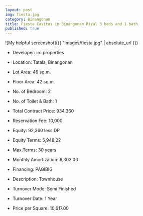 ```yaml
---
layout: post
img: fiesta.jpg
category: Binangonan
title: Fiesta Casitas in Binangonan Rizal 3 beds and 1 bath
published: true
---
```


![My helpful screenshot]({{ "images/fiesta.jpg" | absolute_url }})

- Developer: irc properties
- Location: Tatala, Binangonan
- Lot Area: 46 sq.m.
- Floor Area: 42 sq.m.
- No. of Bedroom: 2
- No. of Toilet & Bath: 1

- Total Contract Price: 934,360
- Reservation Fee: 10,000
- Equity: 92,360 less DP
- Equity Terms: 5,948.22
- Max.Terms: 30 years
- Monthly Amortization: 6,303.00

- Financing: PAGIBIG
- Description: Townhouse
- Turnover Mode: Semi Finished
- Turnover Date: 1 Year
- Price per Square: 10,617.00

